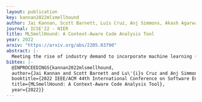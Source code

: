 ```yaml
---
layout: publication
key: kannan2022mlsmellhound
author: Jai Kannan, Scott Barnett, Luís Cruz, Anj Simmons, Akash Agarwal
journal: ICSE'22 - NIER
title: MLSmellHound: A Context-Aware Code Analysis Tool
year: 2022
arxiv: "https://arxiv.org/abs/2205.03790"
abstract: |-
  Meeting the rise of industry demand to incorporate machine learning (ML) components into software systems requires interdisciplinary teams contributing to a shared code base. To maintain consistency, reduce defects and ensure maintainability, developers use code analysis tools to aid them in identifying defects and maintaining standards. With the inclusion of machine learning, tools must account for the cultural differences within the teams which manifests as multiple programming languages, and conflicting definitions and objectives. Existing tools fail to identify these cultural differences and are geared towards software engineering which reduces their adoption in ML projects. In our approach we attempt to resolve this problem by exploring the use of context which includes i) purpose of the source code, ii) technical domain, iii) problem domain, iv) team norms, v) operational environment, and vi) development lifecycle stage to provide contextualised error reporting for code analysis. To demonstrate our approach, we adapt Pylint as an example and apply a set of contextual transformations to the linting results based on the domain of individual project files under analysis. This allows for contextualised and meaningful error reporting for the end-user.
bibtex: |- 
  @INPROCEEDINGS{kannan2022mlsmellhound,
  author={Jai Kannan and Scott Barnett and Lu\'{i}s Cruz and Anj Simmons and Akash Agarwal},
  booktitle={2022 IEEE/ACM 44th International Conference on Software Engineering: New Ideas and Emerging Results (ICSE-NIER)}, 
  title={MLSmellHound: A Context-Aware Code Analysis Tool}, 
  year={2022}}
---
```

